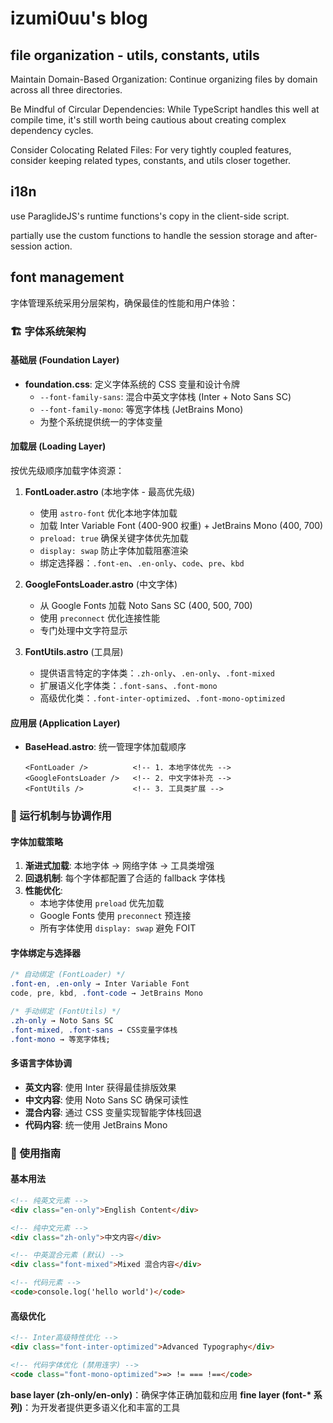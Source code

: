 # izumi0uu's blog

## file organization - utils, constants, utils

Maintain Domain-Based Organization: Continue organizing files by domain across all three directories.

Be Mindful of Circular Dependencies: While TypeScript handles this well at compile time, it's still worth being cautious about creating complex dependency cycles.

Consider Colocating Related Files: For very tightly coupled features, consider keeping related types, constants, and utils closer together.

## i18n

use ParaglideJS's runtime functions's copy in the client-side script.

partially use the custom functions to handle the session storage and after-session action.

## font management

字体管理系统采用分层架构，确保最佳的性能和用户体验：

### 🏗️ 字体系统架构

#### 基础层 (Foundation Layer)

- **foundation.css**: 定义字体系统的 CSS 变量和设计令牌
  - `--font-family-sans`: 混合中英文字体栈 (Inter + Noto Sans SC)
  - `--font-family-mono`: 等宽字体栈 (JetBrains Mono)
  - 为整个系统提供统一的字体变量

#### 加载层 (Loading Layer)

按优先级顺序加载字体资源：

1. **FontLoader.astro** (本地字体 - 最高优先级)

   - 使用 `astro-font` 优化本地字体加载
   - 加载 Inter Variable Font (400-900 权重) + JetBrains Mono (400, 700)
   - `preload: true` 确保关键字体优先加载
   - `display: swap` 防止字体加载阻塞渲染
   - 绑定选择器：`.font-en`、`.en-only`、`code`、`pre`、`kbd`

2. **GoogleFontsLoader.astro** (中文字体)

   - 从 Google Fonts 加载 Noto Sans SC (400, 500, 700)
   - 使用 `preconnect` 优化连接性能
   - 专门处理中文字符显示

3. **FontUtils.astro** (工具层)
   - 提供语言特定的字体类：`.zh-only`、`.en-only`、`.font-mixed`
   - 扩展语义化字体类：`.font-sans`、`.font-mono`
   - 高级优化类：`.font-inter-optimized`、`.font-mono-optimized`

#### 应用层 (Application Layer)

- **BaseHead.astro**: 统一管理字体加载顺序
  ```astro
  <FontLoader />          <!-- 1. 本地字体优先 -->
  <GoogleFontsLoader />   <!-- 2. 中文字体补充 -->
  <FontUtils />           <!-- 3. 工具类扩展 -->
  ```

### 🔄 运行机制与协调作用

#### 字体加载策略

1. **渐进式加载**: 本地字体 → 网络字体 → 工具类增强
2. **回退机制**: 每个字体都配置了合适的 fallback 字体栈
3. **性能优化**:
   - 本地字体使用 `preload` 优先加载
   - Google Fonts 使用 `preconnect` 预连接
   - 所有字体使用 `display: swap` 避免 FOIT

#### 字体绑定与选择器

```css
/* 自动绑定 (FontLoader) */
.font-en, .en-only → Inter Variable Font
code, pre, kbd, .font-code → JetBrains Mono

/* 手动绑定 (FontUtils) */
.zh-only → Noto Sans SC
.font-mixed, .font-sans → CSS变量字体栈
.font-mono → 等宽字体栈;
```

#### 多语言字体协调

- **英文内容**: 使用 Inter 获得最佳排版效果
- **中文内容**: 使用 Noto Sans SC 确保可读性
- **混合内容**: 通过 CSS 变量实现智能字体栈回退
- **代码内容**: 统一使用 JetBrains Mono

### 🎯 使用指南

#### 基本用法

```html
<!-- 纯英文元素 -->
<div class="en-only">English Content</div>

<!-- 纯中文元素 -->
<div class="zh-only">中文内容</div>

<!-- 中英混合元素 (默认) -->
<div class="font-mixed">Mixed 混合内容</div>

<!-- 代码元素 -->
<code>console.log('hello world')</code>
```

#### 高级优化

```html
<!-- Inter高级特性优化 -->
<div class="font-inter-optimized">Advanced Typography</div>

<!-- 代码字体优化 (禁用连字) -->
<code class="font-mono-optimized">=> != === !==</code>
```

**base layer (zh-only/en-only)**：确保字体正确加载和应用
**fine layer (font-\* 系列)**：为开发者提供更多语义化和丰富的工具
